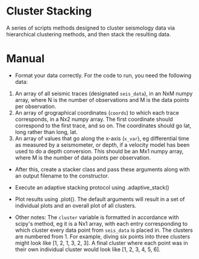 # Cluster Stacking

A series of scripts methods designed to cluster seismology data via hierarchical clustering methods, and then stack the resulting data.

# Manual

- Format your data correctly. For the code to run, you need the following data:
1. An array of all seismic traces (designated `seis_data`), in an NxM numpy array, where N is the number of observations and M is the data points per observation. 
2. An array of grographical coordinates (`coords`) to which each trace corresponds, in a Nx2 numpy array. The first coordinate should correspond to the first trace, and so on. The coordinates should go lat, long rather than long, lat.
3. An array of values that go along the x-axis (`x_var`), eg differential time as measured by a seismometer, or depth, if a velocity model has been used to do a depth conversion. This should be an Mx1 numpy array, where M is the number of data points per observation.

- After this, create a stacker class and pass these arguments along with an output filename to the constructor.

- Execute an adaptive stacking protocol using .adaptive_stack()

- Plot results using .plot(). The default arguments will result in a set of individual plots and an overall plot of all clusters.

- Other notes: The `cluster` variable is formatted in accordance with scipy's method, eg it is a Nx1 array, with each entry corresponding to which cluster every data point from `seis_data` is placed in.
The clusters are numbered from 1. For example, diving six points into three clusters might look like [1, 2, 1, 3, 2, 3]. A final cluster where each point was in their own individual cluster would look like [1, 2, 3, 4, 5, 6]. 
